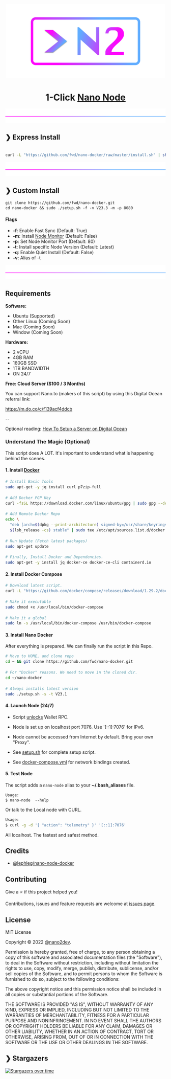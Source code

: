 <a href="https://github.com/fwd/n2" target="_blank">
  <p align="center">
    <img src="https://github.com/fwd/n2/raw/master/.github/banner.png" alt="Prompts" width="500" />
  </p>
</a>

<h1 align="center">1-Click <a href="https://docs.nano.org/running-a-node/overview/" target="_blank">Nano Node</a></h1>

![line](https://github.com/fwd/n2/raw/master/.github/line.png)

## ❯ Express Install

```bash

curl -L "https://github.com/fwd/nano-docker/raw/master/install.sh" | sh
```

![line](https://github.com/fwd/n2/raw/master/.github/line.png)

## ❯ Custom Install

```
git clone https://github.com/fwd/nano-docker.git
cd nano-docker && sudo ./setup.sh -f -v V23.3 -m -p 8080
```

#### Flags
- **-f**: Enable Fast Sync (Default: True)
- **-m**: Install [Node Monitor](https://github.com/NanoTools/nanoNodeMonitor) (Default: False)
- **-p**: Set Node Monitor Port (Default: 80)
- **-t**: Install specific Node Version (Default: Latest)
- **-q**: Enable Quiet Install (Default: False)
- **-v**: Alias of -t

![line](https://github.com/fwd/n2/raw/master/.github/line.png)

## Requirements

**Software:**

- Ubuntu (Supported)
- Other Linux (Coming Soon)
- Mac (Coming Soon)
- Window (Coming Soon)

**Hardware:**

- 2 vCPU
- 4GB RAM
- 160GB SSD
- 1TB BANDWIDTH
- ON 24/7

**Free: Cloud Server \($100 / 3 Months\)**

You can support Nano.to (makers of this script) by using this Digital Ocean referral link:

https://m.do.co/c/f139acf4ddcb

--

Optional reading: [How To Setup a Server on Digital Ocean](https://docs.digitalocean.com/products/droplets/how-to/create/)

### Understand The Magic (Optional)

This script does A LOT. It's important to understand what is happening behind the scenes. 

#### 1. Install [Docker](https://docs.docker.com/engine/install/ubuntu)

```bash
# Install Basic Tools
sudo apt-get -y jq install curl p7zip-full

# Add Docker PGP Key
curl -fsSL https://download.docker.com/linux/ubuntu/gpg | sudo gpg --dearmor -o /usr/share/keyrings/docker-archive-keyring.gpg

# Add Remote Docker Repo
echo \
  "deb [arch=$(dpkg --print-architecture) signed-by=/usr/share/keyrings/docker-archive-keyring.gpg] https://download.docker.com/linux/ubuntu \
  $(lsb_release -cs) stable" | sudo tee /etc/apt/sources.list.d/docker.list > /dev/null

# Run Update (Fetch latest packages)
sudo apt-get update

# Finally, Install Docker and Dependencies.
sudo apt-get -y install jq docker-ce docker-ce-cli containerd.io
```

#### 2. Install Docker Compose

```bash
# Download latest script.
curl -L "https://github.com/docker/compose/releases/download/1.29.2/docker-compose-$(uname -s)-$(uname -m)" -o /usr/local/bin/docker-compose

# Make it executable
sudo chmod +x /usr/local/bin/docker-compose

# Make it a global
sudo ln -s /usr/local/bin/docker-compose /usr/bin/docker-compose
```

#### 3. Install Nano Docker

After everything is prepared. We can finally run the script in this Repo.

```bash
# Move to HOME, and clone repo
cd ~ && git clone https://github.com/fwd/nano-docker.git

# For "Docker" reasons. We need to move in the cloned dir.
cd ~/nano-docker

# Always installs latest version
sudo ./setup.sh -s -t V23.1
```

#### 4. Launch Node (24/7)

- Script [unlocks](https://docs.nano.org/running-a-node/wallet-setup/#update-configuration) Wallet RPC.
- Node is set up on localhost port 7076. Use '[::1]:7076' for IPv6.
- Node cannot be accessed from Internet by default. Bring your own "Proxy".

- See [setup.sh](/setup.sh) for complete setup script.
- See [docker-compose.yml](/docker-compose.yml) for network bindings created.

#### 5. Test Node

The script adds a ```nano-node``` alias to your **~/.bash_aliases** file.

```
Usage:
$ nano-node  --help
```

Or talk to the Local node with CURL.

```bash
Usage:
$ curl -g -d '{ "action": "telemetry" }' '[::1]:7076'
```

All localhost. The fastest and safest method.

## Credits

- [@lephleg/nano-node-docker](https://github.com/lephleg/nano-node-docker)

## Contributing

Give a ⭐️ if this project helped you!

Contributions, issues and feature requests are welcome at [issues page](https://github.com/fwd/nano-docker/issues).

## License

MIT License

Copyright © 2022 [@nano2dev](https://twitter.com/nano2dev).

Permission is hereby granted, free of charge, to any person obtaining a copy
of this software and associated documentation files (the "Software"), to deal
in the Software without restriction, including without limitation the rights
to use, copy, modify, merge, publish, distribute, sublicense, and/or sell
copies of the Software, and to permit persons to whom the Software is
furnished to do so, subject to the following conditions:

The above copyright notice and this permission notice shall be included in all
copies or substantial portions of the Software.

THE SOFTWARE IS PROVIDED "AS IS", WITHOUT WARRANTY OF ANY KIND, EXPRESS OR
IMPLIED, INCLUDING BUT NOT LIMITED TO THE WARRANTIES OF MERCHANTABILITY,
FITNESS FOR A PARTICULAR PURPOSE AND NONINFRINGEMENT. IN NO EVENT SHALL THE
AUTHORS OR COPYRIGHT HOLDERS BE LIABLE FOR ANY CLAIM, DAMAGES OR OTHER
LIABILITY, WHETHER IN AN ACTION OF CONTRACT, TORT OR OTHERWISE, ARISING FROM,
OUT OF OR IN CONNECTION WITH THE SOFTWARE OR THE USE OR OTHER DEALINGS IN THE
SOFTWARE.

## ❯ Stargazers

[![Stargazers over time](https://starchart.cc/fwd/nano-docker.svg)](https://starchart.cc/fwd/nano-docker)
